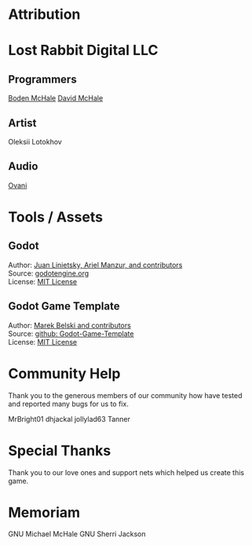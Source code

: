 # Attribution

# Lost Rabbit Digital LLC


## Programmers
[Boden McHale](https://www.bodenmchale.com/)
[David McHale](https://www.youtube.com/channel/UCcmLal-sOU_5ThcSQCFDyoA)


## Artist
Oleksii Lotokhov


## Audio
[Ovani](https://ovanisound.com/)


# Tools / Assets
## Godot
Author: [Juan Linietsky, Ariel Manzur, and contributors](https://godotengine.org/contact)  
Source: [godotengine.org](https://godotengine.org/)  
License: [MIT License](https://github.com/godotengine/godot/blob/master/LICENSE.txt) 


## Godot Game Template
Author: [Marek Belski and contributors](https://github.com/Maaack/Godot-Game-Template/graphs/contributors)  
Source: [github: Godot-Game-Template](https://github.com/Maaack/Godot-Game-Template)  
License: [MIT License](LICENSE.txt)  


# Community Help
Thank you to the generous members of our community how have tested and reported many bugs for us to fix.

MrBright01 
dhjackal
jollylad63
Tanner


# Special Thanks
Thank you to our love ones and support nets which helped us create this game.


# Memoriam
GNU Michael McHale
GNU Sherri Jackson
